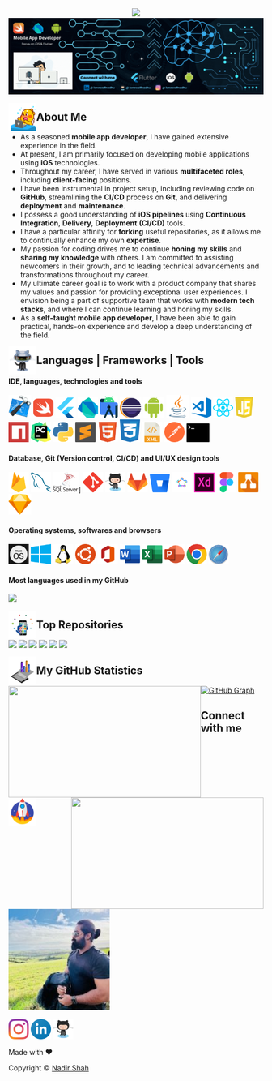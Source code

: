 <!-- Header | START -->
<div align="center">
  <img src="https://readme-typing-svg.demolab.com?font=Nunito&weight=500&size=30&duration=1500&pause=2000&color=29FB00&center=true&vCenter=true&width=500&lines=Howdy,+it's+Nadir+Shah;+Welcome+to+my+GitHub+Profile;I+am+a+Mobile+App+Developer"/>
  <br>
  <img alt="GIF" src="https://github.com/lonewolfnadhu/lonewolfnadhu/blob/main/assets/nadir-banner.gif"/>
</div>
<!-- Header | END -->

<!-- About Me | START -->
[<img align="left" height="55" width="55" alt="GIF" src="https://github.com/lonewolfnadhu/lonewolfnadhu/blob/main/assets/about-me.gif"/>](https://github.com/lonewolfnadhu)

## About Me
- As a seasoned **mobile app developer**, I have gained extensive experience in the field.
- At present, I am primarily focused on developing mobile applications using **iOS** technologies.
- Throughout my career, I have served in various **multifaceted roles**, including **client-facing** positions.
- I have been instrumental in project setup, including reviewing code on **GitHub**, streamlining the **CI/CD** process on **Git**, and delivering **deployment** and **maintenance**.
- I possess a good understanding of **iOS pipelines** using **Continuous Integration**, **Delivery**, **Deployment** **(CI/CD)** tools.
- I have a particular affinity for **forking** useful repositories, as it allows me to continually enhance my own **expertise**.
- My passion for coding drives me to continue **honing my skills** and **sharing my knowledge** with others. I am committed to assisting newcomers in their growth, and to leading technical advancements and transformations throughout my career.
- My ultimate career goal is to work with a product company that shares my values and passion for providing exceptional user experiences. I envision being a part of supportive team that works with **modern tech stacks**, and where I can continue learning and honing my skills.
- As a **self-taught mobile app developer**, I have been able to gain practical, hands-on experience and develop a deep understanding of the field.
<!-- About Me | END -->

<!-- Languages | Frameworks | Tools | START -->
[<img align="left" height="55" width="55" alt="GIF" src="https://github.com/lonewolfnadhu/lonewolfnadhu/blob/main/assets/lang-tools.gif"/>](https://github.com/lonewolfnadhu)

## Languages | Frameworks | Tools
#### IDE, languages, technologies and tools
[<code><img title="Xcode" alt="xcode" width="45px" src="https://github.com/lonewolfnadhu/lonewolfnadhu/blob/main/assets/xcode.png"/></code>](https://github.com/lonewolfnadhu)
[<code><img title="Swift" alt="swift" width="40px" src="https://github.com/lonewolfnadhu/lonewolfnadhu/blob/main/assets/swift.svg"/></code>](https://github.com/lonewolfnadhu)
[<code><img title="Flutter" alt="flutter" width="40px" src="https://github.com/lonewolfnadhu/lonewolfnadhu/blob/main/assets/flutter.svg"/></code>](https://github.com/lonewolfnadhu)
[<code><img title="Dart" alt="dart" width="40px" src="https://github.com/lonewolfnadhu/lonewolfnadhu/blob/main/assets/dart.svg"/></code>](https://github.com/lonewolfnadhu)
[<code><img title="Android Studio" alt="android-studio" width="35px" src="https://github.com/lonewolfnadhu/lonewolfnadhu/blob/main/assets/android-studio.svg"/></code>](https://github.com/lonewolfnadhu)
[<code><img title="Eclipse" alt="eclipse" width="42px" src="https://github.com/lonewolfnadhu/lonewolfnadhu/blob/main/assets/eclipse.svg"/></code>](https://github.com/lonewolfnadhu)
[<code><img title="Android" alt="android" width="42px" src="https://github.com/lonewolfnadhu/lonewolfnadhu/blob/main/assets/android.svg"/></code>](https://github.com/lonewolfnadhu)
[<code><img title="Java" alt="java" width="45px" src="https://github.com/lonewolfnadhu/lonewolfnadhu/blob/main/assets/java.svg"/></code>](https://github.com/lonewolfnadhu)
[<code><img title="VS Code" alt="vs-code" width="40px" src="https://github.com/lonewolfnadhu/lonewolfnadhu/blob/main/assets/vs-code.svg"/></code>](https://github.com/lonewolfnadhu)
[<code><img title="React Native" alt="react-native" width="40px" src="https://github.com/lonewolfnadhu/lonewolfnadhu/blob/main/assets/react-native.svg"/></code>](https://github.com/lonewolfnadhu)
[<code><img title="Java Script" alt="java-script" width="35px" src="https://github.com/lonewolfnadhu/lonewolfnadhu/blob/main/assets/java-script.svg"/></code>](https://github.com/lonewolfnadhu)
[<code><img title="NPM" alt="npm" width="40px" src="https://github.com/lonewolfnadhu/lonewolfnadhu/blob/main/assets/npm.svg"/></code>](https://github.com/lonewolfnadhu)
[<code><img title="Py Charm" alt="py-charm" width="40px" src="https://github.com/lonewolfnadhu/lonewolfnadhu/blob/main/assets/py-charm.svg"/></code>](https://github.com/lonewolfnadhu)
[<code><img title="Python" alt="python" width="40px" src="https://github.com/lonewolfnadhu/lonewolfnadhu/blob/main/assets/python.svg"/></code>](https://github.com/lonewolfnadhu)
[<code><img title="Sublime" alt="sublime" width="40px" src="https://github.com/lonewolfnadhu/lonewolfnadhu/blob/main/assets/sublime.svg"/></code>](https://github.com/lonewolfnadhu)
[<code><img title="HTML 5" alt="html5" width="40px" src="https://github.com/lonewolfnadhu/lonewolfnadhu/blob/main/assets/html5.svg"/></code>](https://github.com/lonewolfnadhu)
[<code><img title="CSS" alt="css" width="40px" src="https://github.com/lonewolfnadhu/lonewolfnadhu/blob/main/assets/css.svg"/></code>](https://github.com/lonewolfnadhu)
[<code><img title="XML" alt="xml" width="40px" src="https://github.com/lonewolfnadhu/lonewolfnadhu/blob/main/assets/xml.svg"/></code>](https://github.com/lonewolfnadhu)
[<code><img title="Postman" alt="postman" width="40px" src="https://github.com/lonewolfnadhu/lonewolfnadhu/blob/main/assets/postman.svg"/></code>](https://github.com/lonewolfnadhu)
[<code><img title="Terminal" alt="terminal" width="45px" src="https://github.com/lonewolfnadhu/lonewolfnadhu/blob/main/assets/terminal.svg"/></code>](https://github.com/lonewolfnadhu)

#### Database, Git (Version control, CI/CD) and UI/UX design tools
[<code><img title="Firebase" alt="firebase" width="40px" src="https://github.com/lonewolfnadhu/lonewolfnadhu/blob/main/assets/firebase.svg"/></code>](https://github.com/lonewolfnadhu)
[<code><img title="My SQL" alt="my-sql" width="40px" src="https://github.com/lonewolfnadhu/lonewolfnadhu/blob/main/assets/my-sql.svg"/></code>](https://github.com/lonewolfnadhu)
[<code><img title="SQL" alt="sql" width="50px" src="https://github.com/lonewolfnadhu/lonewolfnadhu/blob/main/assets/sql.svg"/></code>](https://github.com/lonewolfnadhu)]
[<code><img title="Git" alt="git" width="40px" src="https://github.com/lonewolfnadhu/lonewolfnadhu/blob/main/assets/git.svg"/></code>](https://github.com/lonewolfnadhu)
[<code><img title="Git Hub" alt="github" width="40px" src="https://github.com/lonewolfnadhu/lonewolfnadhu/blob/main/assets/github.svg"/></code>](https://github.com/lonewolfnadhu)
[<code><img title="Git Lab" alt="gitlab" width="40px" src="https://github.com/lonewolfnadhu/lonewolfnadhu/blob/main/assets/gitlab.svg"/></code>](https://github.com/lonewolfnadhu)
[<code><img title="Bit Bucket" alt="bitbucket" width="40px" src="https://github.com/lonewolfnadhu/lonewolfnadhu/blob/main/assets/bitbucket.svg"/></code>](https://github.com/lonewolfnadhu)
[<code><img title="Fastlane" alt="fastlane" width="40px" src="https://github.com/lonewolfnadhu/lonewolfnadhu/blob/main/assets/fastlane.svg"/></code>](https://github.com/lonewolfnadhu)
[<code><img title="Adobe XD" alt="adobe-xd" width="40px" src="https://github.com/lonewolfnadhu/lonewolfnadhu/blob/main/assets/adobe-xd.svg"/></code>](https://github.com/lonewolfnadhu)
[<code><img title="Figma" alt="figma" width="40px" src="https://github.com/lonewolfnadhu/lonewolfnadhu/blob/main/assets/figma.svg"/></code>](https://github.com/lonewolfnadhu)
[<code><img title="Draw IO" alt="draw-io" width="40px" src="https://github.com/lonewolfnadhu/lonewolfnadhu/blob/main/assets/draw-io.svg"/></code>](https://github.com/lonewolfnadhu)
[<code><img title="Sketch" alt="sketch" width="45px" src="https://github.com/lonewolfnadhu/lonewolfnadhu/blob/main/assets/sketch.svg"/></code>](https://github.com/lonewolfnadhu)

#### Operating systems, softwares and browsers
[<code><img title="MAC OS" alt="mac-os" width="40px" src="https://github.com/lonewolfnadhu/lonewolfnadhu/blob/main/assets/mac-os.svg"/></code>](https://github.com/lonewolfnadhu)
[<code><img title="Windows" alt="windows" width="40px" src="https://github.com/lonewolfnadhu/lonewolfnadhu/blob/main/assets/windows.svg"/></code>](https://github.com/lonewolfnadhu)
[<code><img title="Linux" alt="linux" width="40px" src="https://github.com/lonewolfnadhu/lonewolfnadhu/blob/main/assets/linux.svg"/></code>](https://github.com/lonewolfnadhu)
[<code><img title="Ubuntu" alt="ubuntu" width="40px" src="https://github.com/lonewolfnadhu/lonewolfnadhu/blob/main/assets/ubuntu.svg"/></code>](https://github.com/lonewolfnadhu)
[<code><img title="MS Office" alt="ms-office" width="40px" src="https://github.com/lonewolfnadhu/lonewolfnadhu/blob/main/assets/ms-office.svg"/></code>](https://github.com/lonewolfnadhu)
[<code><img title="MS Word" alt="ms-word" width="40px" src="https://github.com/lonewolfnadhu/lonewolfnadhu/blob/main/assets/ms-word.svg"/></code>](https://github.com/lonewolfnadhu)
[<code><img title="MS Excel" alt="ms-excel" width="40px" src="https://github.com/lonewolfnadhu/lonewolfnadhu/blob/main/assets/ms-excel.svg"/></code>](https://github.com/lonewolfnadhu)
[<code><img title="MS Powerpoint" alt="ms-powerpoint" width="40px" src="https://github.com/lonewolfnadhu/lonewolfnadhu/blob/main/assets/ms-powerpoint.svg"/></code>](https://github.com/lonewolfnadhu)
[<code><img title="Chrome" alt="chrome" width="40px" src="https://github.com/lonewolfnadhu/lonewolfnadhu/blob/main/assets/chrome.svg"/></code>](https://github.com/lonewolfnadhu)
[<code><img title="Safari" alt="safari" width="40px" src="https://github.com/lonewolfnadhu/lonewolfnadhu/blob/main/assets/safari.svg"/></code>](https://github.com/lonewolfnadhu)
<!-- Languages | Frameworks | Tools | END -->

<!-- Most languages used in my GitHub | START -->
#### Most languages used in my GitHub
[<img src="https://readme-stats.warengonzaga.com/api/top-langs/?username=lonewolfnadhu&theme=chartreuse-dark&layout=compact"/>](https://github.com/lonewolfnadhu)

<!-- 
[<img src="https://github-readme-stats-sigma-five.vercel.app/api/top-langs/?username=lonewolfnadhu&theme=chartreuse-dark&layout=compact"/>](https://github.com/lonewolfnadhu)
-->
<!-- Most languages used in my GitHub | END -->

<!-- Top Repositories | START -->
[<img align="left" height="55" width="55" alt="GIF" src="https://github.com/lonewolfnadhu/lonewolfnadhu/blob/main/assets/top-repo.gif"/>](https://github.com/lonewolfnadhu)

## Top Repositories
[<img src="https://github-readme-stats-sigma-five.vercel.app/api/pin/?username=lonewolfnadhu&theme=chartreuse-dark&repo=swiftui-ios"/>](https://github.com/lonewolfnadhu/swiftui-ios)
[<img src="https://github-readme-stats-sigma-five.vercel.app/api/pin/?username=lonewolfnadhu&theme=chartreuse-dark&repo=uikit-ios"/>](https://github.com/lonewolfnadhu/uikit-ios)
[<img src="https://github-readme-stats-sigma-five.vercel.app/api/pin/?username=lonewolfnadhu&theme=chartreuse-dark&repo=url-session-ios"/>](https://github.com/lonewolfnadhu/url-session-ios)
[<img src="https://github-readme-stats-sigma-five.vercel.app/api/pin/?username=lonewolfnadhu&theme=chartreuse-dark&repo=alamofire-ios"/>](https://github.com/lonewolfnadhu/alamofire-ios)
[<img src="https://github-readme-stats-sigma-five.vercel.app/api/pin/?username=lonewolfnadhu&theme=chartreuse-dark&repo=firebase-ios"/>](https://github.com/lonewolfnadhu/firebase-ios)
[<img src="https://github-readme-stats-sigma-five.vercel.app/api/pin/?username=lonewolfnadhu&theme=chartreuse-dark&repo=tableview-ios"/>](https://github.com/lonewolfnadhu/tableview-ios)
<!-- Top Repositories | END -->

<!-- My GitHub Statistics | START -->
[<img align="left" height="55" width="55" alt="GIF" src="https://github.com/lonewolfnadhu/lonewolfnadhu/blob/main/assets/github-stats.gif"/>](https://github.com/lonewolfnadhu)

## My GitHub Statistics
[<img align="left" height="220" width="380" src="https://github-readme-streak-stats.herokuapp.com?user=lonewolfnadhu&theme=chartreuse-dark"/>](https://github.com/lonewolfnadhu)
[<img align="right" height="220" width="380" src="https://github-readme-stats-sigma-five.vercel.app/api?username=lonewolfnadhu&show_icons=true&theme=chartreuse-dark"/>](https://github.com/lonewolfnadhu)
[![GitHub Graph](https://github-readme-activity-graph.cyclic.app/graph/?username=lonewolfnadhu&bg_color=000000&color=29FB00&line=FF3D0D&point=FFFFFF&hide_border=false)](https://github.com/lonewolfnadhu)
<!-- My GitHub Statistics | END -->

<!-- Connect | START -->
[<img align="left" height="55" width="55" alt="GIF" src="https://github.com/lonewolfnadhu/lonewolfnadhu/blob/main/assets/connect-me.gif"/>](https://github.com/lonewolfnadhu)

## Connect with me


[<img height="200" width="200" src="https://github.com/lonewolfnadhu/lonewolfnadhu/blob/main/assets/nadir-shah.jpg">](https://github.com/lonewolfnadhu)

[<img width="40px" src="https://github.com/lonewolfnadhu/lonewolfnadhu/blob/main/assets/instagram.svg"/>](https://www.instagram.com/lonewolfnadhu/)
[<img width="40px" src="https://github.com/lonewolfnadhu/lonewolfnadhu/blob/main/assets/linkedin.svg"/>](https://www.linkedin.com/in/lonewolfnadhu/)
[<img width="40px" src="https://github.com/lonewolfnadhu/lonewolfnadhu/blob/main/assets/github.svg"/>](https://github.com/lonewolfnadhu)

Made with ❤️

Copyright © [Nadir Shah](https://linktr.ee/lonewolfnadhu)
<!-- Connect | END -->
